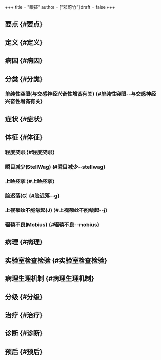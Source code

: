 +++
title = "眼征"
author = ["邓蔚竹"]
draft = false
+++

## 要点 {#要点}


## 定义 {#定义}


## 病因 {#病因}


## 分类 {#分类}


### 单纯性突眼(与交感神经兴奋性增高有关) {#单纯性突眼--与交感神经兴奋性增高有关}


## 症状 {#症状}


## 体征 {#体征}


### 轻度突眼 {#轻度突眼}


### 瞬目减少(StellWag) {#瞬目减少--stellwag}


### 上睑痉挛 {#上睑痉挛}


### 脸迟落(G) {#脸迟落--g}


### 上视额纹不能皱起(J) {#上视额纹不能皱起--j}


### 辐辏不良(Mobius) {#辐辏不良--mobius}


## 病理 {#病理}


## 实验室检查检验 {#实验室检查检验}


## 病理生理机制 {#病理生理机制}


## 分级 {#分级}


## 治疗 {#治疗}


## 诊断 {#诊断}


## 预后 {#预后}